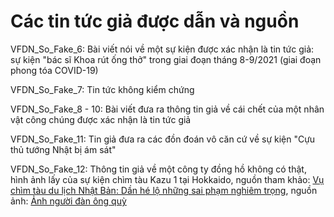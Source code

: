 # Các tin tức giả được dẫn và nguồn

VFDN_So_Fake_6: Bài viết nói về một sự kiện được xác nhận là tin tức giả: sự kiện "bác sĩ Khoa rút ống thở" trong giai đoạn tháng 8-9/2021 (giai đoạn phong tóa COVID-19)

VFDN_So_Fake_7: Tin tức không kiểm chứng

VFDN_So_Fake_8 - 10: Bài viết đưa ra thông tin giả về cái chết của một nhân vật công chúng được xác nhận là tin tức giả

VFDN_So_Fake_11: Tin giả đưa ra các đồn đoán vô căn cứ về sự kiện "Cựu thủ tướng Nhật bị ám sát"

VFDN_So_Fake_12: Thông tin giả về một công ty đồng hồ không có thật, hình ảnh lấy của sự kiện chìm tàu Kazu 1 tại Hokkaido, nguồn tham khảo: [Vụ chìm tàu du lịch Nhật Bản: Dần hé lộ những sai phạm nghiêm trọng](https://www.baogiaothong.vn/vu-chim-tau-du-lich-nhat-ban-dan-he-lo-nhung-sai-pham-nghiem-trong-192550632.htm), nguồn ảnh: [Ảnh người đàn ông quỳ](https://www.shinmai.co.jp/news/article/CNTS2022042701046)